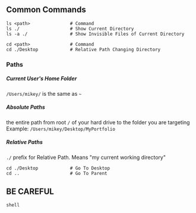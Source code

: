 ## Common Commands
```shell
ls <path>				# Command
ls ./       			# Show Current Directory
ls -a ./				# Show Invisible Files of Current Directory 
```
```shell
cd <path>				# Command
cd ./Desktop			# Relative Path Changing Directory
```

### Paths

##### Current User's Home Folder
```/Users/mikey/``` is the same as ```~```
##### Absolute Paths

the entire path from root ```/``` of your hard drive to the folder you are targeting
Example: ```/Users/mikey/Desktop/MyPortfolio```

##### Relative Paths

```./``` prefix for Relative Path. Means "my current working directory"

```Shell
cd ./Desktop			# Go To Desktop
cd ..					# Go To Parent
```

## BE CAREFUL

```shell```

```
